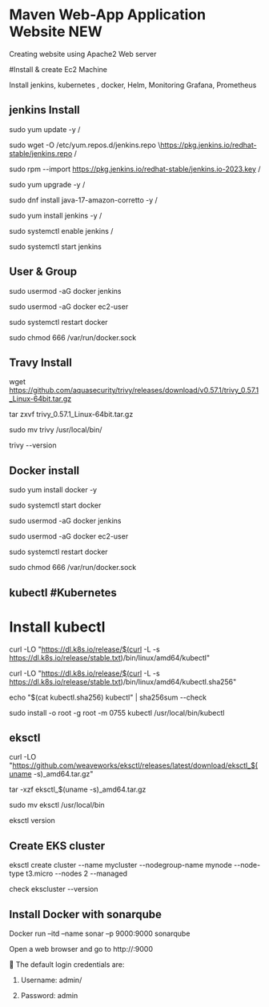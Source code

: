 # Maven Web-App Application Website NEW

Creating website using Apache2 Web server

#Install & create Ec2 Machine 

Install jenkins, kubernetes , docker, Helm, Monitoring Grafana, Prometheus 

jenkins Install
----------------------------------------------
sudo yum update -y /

sudo wget -O /etc/yum.repos.d/jenkins.repo \https://pkg.jenkins.io/redhat-stable/jenkins.repo /

sudo rpm --import https://pkg.jenkins.io/redhat-stable/jenkins.io-2023.key /

sudo yum upgrade -y /

sudo dnf install java-17-amazon-corretto -y /

sudo yum install jenkins -y /

sudo systemctl enable jenkins /

sudo systemctl start jenkins

User & Group 
--------------------------------------------------
sudo usermod -aG docker jenkins

sudo usermod -aG docker ec2-user

sudo systemctl restart docker

sudo chmod 666 /var/run/docker.sock

Travy Install
-----------------------------------------------------
wget https://github.com/aquasecurity/trivy/releases/download/v0.57.1/trivy_0.57.1_Linux-64bit.tar.gz

tar zxvf trivy_0.57.1_Linux-64bit.tar.gz

sudo mv trivy /usr/local/bin/

trivy --version

Docker install 
-------------------------------------------------
sudo yum install docker -y

sudo systemctl start docker

sudo usermod -aG docker jenkins

sudo usermod -aG docker ec2-user

sudo systemctl restart docker

sudo chmod 666 /var/run/docker.sock

kubectl #Kubernetes 
------------------------------------------------
# Install kubectl

curl -LO "https://dl.k8s.io/release/$(curl -L -s https://dl.k8s.io/release/stable.txt)/bin/linux/amd64/kubectl"

curl -LO "https://dl.k8s.io/release/$(curl -L -s https://dl.k8s.io/release/stable.txt)/bin/linux/amd64/kubectl.sha256"

echo "$(cat kubectl.sha256) kubectl" | sha256sum --check

sudo install -o root -g root -m 0755 kubectl /usr/local/bin/kubectl

eksctl
------------------------------------------------
curl -LO "https://github.com/weaveworks/eksctl/releases/latest/download/eksctl_$(uname -s)_amd64.tar.gz"

tar -xzf eksctl_$(uname -s)_amd64.tar.gz

sudo mv eksctl /usr/local/bin

eksctl version


Create EKS cluster
-----------------------------------------------------
eksctl create cluster --name mycluster --nodegroup-name mynode --node-type t3.micro --nodes 2 --managed

check ekscluster --version


Install Docker with sonarqube
-----------------------------------------------------
Docker run –itd –name sonar –p 9000:9000 sonarqube

 Open a web browser and go to http://<your-server-ip>:9000
 
 The default login credentials are:

1. Username: admin/
   
3. Password: admin

